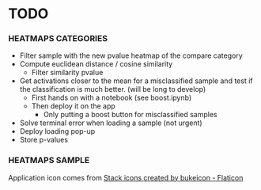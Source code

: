 # **TODO**

### HEATMAPS CATEGORIES

* Filter sample with the new pvalue heatmap of the compare category
* Compute euclidean distance / cosine similarity
  * Filter similarity pvalue
* Get activations closer to the mean for a misclassified sample and test if the classification is much better. (will be long to develop)
  * First hands on with a notebook (see boost.ipynb)
  * Then deploy it on the app
    * Only putting a boost button for misclassified samples
* Solve terminal error when loading a sample (not urgent)
* Deploy loading pop-up
* Store p-values

### HEATMAPS SAMPLE

Application icon comes from <a href="https://www.flaticon.com/free-icons/stack" title="stack icons">Stack icons created by bukeicon - Flaticon</a>